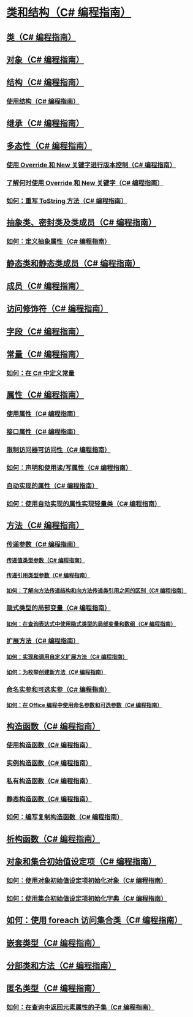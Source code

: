 # [类和结构（C# 编程指南）](index.md)
## [类（C# 编程指南）](classes.md)
## [对象（C# 编程指南）](objects.md)
## [结构（C# 编程指南）](structs.md)
### [使用结构（C# 编程指南）](using-structs.md)
## [继承（C# 编程指南）](inheritance.md)
## [多态性（C# 编程指南）](polymorphism.md)
### [使用 Override 和 New 关键字进行版本控制（C# 编程指南）](versioning-with-the-override-and-new-keywords.md)
### [了解何时使用 Override 和 New 关键字（C# 编程指南）](knowing-when-to-use-override-and-new-keywords.md)
### [如何：重写 ToString 方法（C# 编程指南）](how-to-override-the-tostring-method.md)
## [抽象类、密封类及类成员（C# 编程指南）](abstract-and-sealed-classes-and-class-members.md)
### [如何：定义抽象属性（C# 编程指南）](how-to-define-abstract-properties.md)
## [静态类和静态类成员（C# 编程指南）](static-classes-and-static-class-members.md)
## [成员（C# 编程指南）](members.md)
## [访问修饰符（C# 编程指南）](access-modifiers.md)
## [字段（C# 编程指南）](fields.md)
## [常量（C# 编程指南）](constants.md)
### [如何：在 C# 中定义常量](how-to-define-constants.md)
## [属性（C# 编程指南）](properties.md)
### [使用属性（C# 编程指南）](using-properties.md)
### [接口属性（C# 编程指南）](interface-properties.md)
### [限制访问器可访问性（C# 编程指南）](restricting-accessor-accessibility.md)
### [如何：声明和使用读/写属性（C# 编程指南）](how-to-declare-and-use-read-write-properties.md)
### [自动实现的属性（C# 编程指南）](auto-implemented-properties.md)
### [如何：使用自动实现的属性实现轻量类（C# 编程指南）](how-to-implement-a-lightweight-class-with-auto-implemented-properties.md)
## [方法（C# 编程指南）](methods.md)
### [传递参数（C# 编程指南）](passing-parameters.md)
#### [传递值类型参数（C# 编程指南）](passing-value-type-parameters.md)
#### [传递引用类型参数（C# 编程指南）](passing-reference-type-parameters.md)
#### [如何：了解向方法传递结构和向方法传递类引用之间的区别（C# 编程指南）](how-to-know-the-difference-passing-a-struct-and-passing-a-class-to-a-method.md)
### [隐式类型的局部变量（C# 编程指南）](implicitly-typed-local-variables.md)
#### [如何：在查询表达式中使用隐式类型的局部变量和数组（C# 编程指南）](how-to-use-implicitly-typed-local-variables-and-arrays-in-a-query-expression.md)
### [扩展方法（C# 编程指南）](extension-methods.md)
#### [如何：实现和调用自定义扩展方法（C# 编程指南）](how-to-implement-and-call-a-custom-extension-method.md)
#### [如何：为枚举创建新方法（C# 编程指南）](how-to-create-a-new-method-for-an-enumeration.md)
### [命名实参和可选实参（C# 编程指南）](named-and-optional-arguments.md)
#### [如何：在 Office 编程中使用命名参数和可选参数（C# 编程指南）](how-to-use-named-and-optional-arguments-in-office-programming.md)
## [构造函数（C# 编程指南）](constructors.md)
### [使用构造函数（C# 编程指南）](using-constructors.md)
### [实例构造函数（C# 编程指南）](instance-constructors.md)
### [私有构造函数（C# 编程指南）](private-constructors.md)
### [静态构造函数（C# 编程指南）](static-constructors.md)
### [如何：编写复制构造函数（C# 编程指南）](how-to-write-a-copy-constructor.md)
## [析构函数（C# 编程指南）](destructors.md)
## [对象和集合初始值设定项（C# 编程指南）](object-and-collection-initializers.md)
### [如何：使用对象初始值设定项初始化对象（C# 编程指南）](how-to-initialize-objects-by-using-an-object-initializer.md)
### [如何：使用集合初始值设定项初始化字典（C# 编程指南）](how-to-initialize-a-dictionary-with-a-collection-initializer.md)
## [如何：使用 foreach 访问集合类（C# 编程指南）](how-to-access-a-collection-class-with-foreach.md)
## [嵌套类型（C# 编程指南）](nested-types.md)
## [分部类和方法（C# 编程指南）](partial-classes-and-methods.md)
## [匿名类型（C# 编程指南）](anonymous-types.md)
### [如何：在查询中返回元素属性的子集（C# 编程指南）](how-to-return-subsets-of-element-properties-in-a-query.md)
